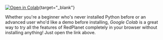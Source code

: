[![Open in Colab](https://colab.research.google.com/assets/colab-badge.svg)](https://colab.research.google.com/drive/1b66gQ54S5wnjLP9p-wk3X7mMpWHqsA8H?usp=sharing){target="_blank"}

Whether you're a beginner who's never installed Python before or an advanced user who'd like a demo before installing, *Google Colab* is a great way to try all the features of RedPlanet completely in your browser without installing anything! Just open the link above.
